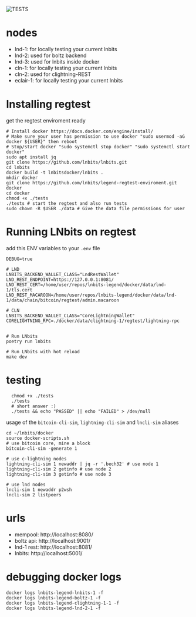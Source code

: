 ![TESTS](https://github.com/lnbits/legend-regtest-enviroment/actions/workflows/ci.yml/badge.svg)

# nodes
* lnd-1: for locally testing your current lnbits
* lnd-2: used for boltz backend
* lnd-3: used for lnbits inside docker
* cln-1: for locally testing your current lnbits
* cln-2: used for clightning-REST
* eclair-1: for locally testing your current lnbits

# Installing regtest 
get the regtest enviroment ready
```console
# Install docker https://docs.docker.com/engine/install/
# Make sure your user has permission to use docker "sudo usermod -aG docker ${USER}" then reboot
# Stop/start docker "sudo systemctl stop docker" "sudo systemctl start docker"
sudo apt install jq
git clone https://github.com/lnbits/lnbits.git
cd lnbits
docker build -t lnbitsdocker/lnbits .
mkdir docker
git clone https://github.com/lnbits/legend-regtest-enviroment.git docker
cd docker
chmod +x ./tests
./tests # start the regtest and also run tests
sudo chown -R $USER ./data # Give the data file permissions for user
```

# Running LNbits on regtest
add this ENV variables to your `.env` file
```console
DEBUG=true

# LND
LNBITS_BACKEND_WALLET_CLASS="LndRestWallet"
LND_REST_ENDPOINT=https://127.0.0.1:8081/
LND_REST_CERT=/home/user/repos/lnbits-legend/docker/data/lnd-1/tls.cert
LND_REST_MACAROON=/home/user/repos/lnbits-legend/docker/data/lnd-1/data/chain/bitcoin/regtest/admin.macaroon

# CLN
LNBITS_BACKEND_WALLET_CLASS="CoreLightningWallet"
CORELIGHTNING_RPC=./docker/data/clightning-1/regtest/lightning-rpc 


# Run LNbits
poetry run lnbits

# Run LNbits with hot reload
make dev
```

# testing
```console
  chmod +x ./tests
  ./tests
  # short answer :)
  ./tests && echo "PASSED" || echo "FAILED" > /dev/null
```

usage of the `bitcoin-cli-sim`, `lightning-cli-sim` and `lncli-sim` aliases
```console
cd ~/lnbits/docker
source docker-scripts.sh
# use bitcoin core, mine a block
bitcoin-cli-sim -generate 1

# use c-lightning nodes
lightning-cli-sim 1 newaddr | jq -r '.bech32' # use node 1
lightning-cli-sim 2 getinfo # use node 2
lightning-cli-sim 3 getinfo # use node 3

# use lnd nodes
lncli-sim 1 newaddr p2wsh
lncli-sim 2 listpeers
```

# urls
* mempool: http://localhost:8080/
* boltz api: http://localhost:9001/
* lnd-1 rest: http://localhost:8081/
* lnbits: http://localhost:5001/

# debugging docker logs
```console
docker logs lnbits-legend-lnbits-1 -f
docker logs lnbits-legend-boltz-1 -f
docker logs lnbits-legend-clightning-1-1 -f
docker logs lnbits-legend-lnd-2-1 -f
```
